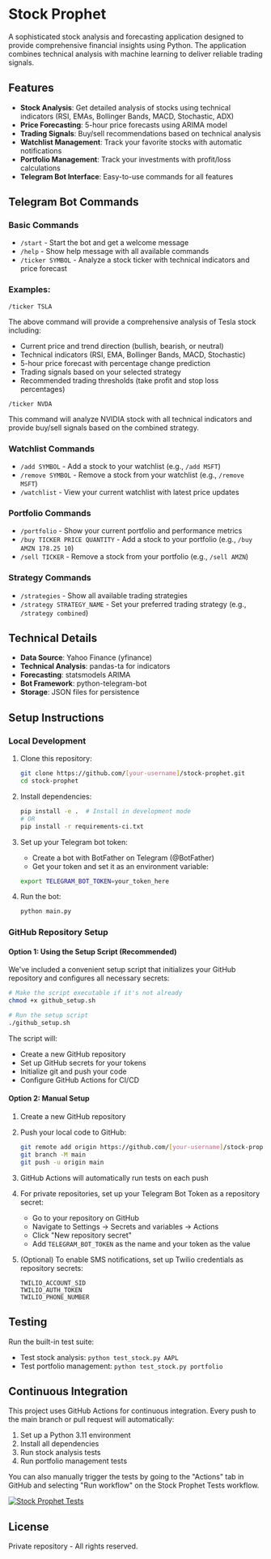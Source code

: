 # Stock Prophet

A sophisticated stock analysis and forecasting application designed to provide comprehensive financial insights using Python. The application combines technical analysis with machine learning to deliver reliable trading signals.

## Features

- **Stock Analysis**: Get detailed analysis of stocks using technical indicators (RSI, EMAs, Bollinger Bands, MACD, Stochastic, ADX)
- **Price Forecasting**: 5-hour price forecasts using ARIMA model
- **Trading Signals**: Buy/sell recommendations based on technical analysis
- **Watchlist Management**: Track your favorite stocks with automatic notifications
- **Portfolio Management**: Track your investments with profit/loss calculations
- **Telegram Bot Interface**: Easy-to-use commands for all features

## Telegram Bot Commands

### Basic Commands
- `/start` - Start the bot and get a welcome message
- `/help` - Show help message with all available commands
- `/ticker SYMBOL` - Analyze a stock ticker with technical indicators and price forecast

### Examples:
```
/ticker TSLA
```
The above command will provide a comprehensive analysis of Tesla stock including:
- Current price and trend direction (bullish, bearish, or neutral)
- Technical indicators (RSI, EMA, Bollinger Bands, MACD, Stochastic)
- 5-hour price forecast with percentage change prediction
- Trading signals based on your selected strategy
- Recommended trading thresholds (take profit and stop loss percentages)

```
/ticker NVDA
```
This command will analyze NVIDIA stock with all technical indicators and provide buy/sell signals based on the combined strategy.

### Watchlist Commands
- `/add SYMBOL` - Add a stock to your watchlist (e.g., `/add MSFT`)
- `/remove SYMBOL` - Remove a stock from your watchlist (e.g., `/remove MSFT`)
- `/watchlist` - View your current watchlist with latest price updates

### Portfolio Commands
- `/portfolio` - Show your current portfolio and performance metrics
- `/buy TICKER PRICE QUANTITY` - Add a stock to your portfolio (e.g., `/buy AMZN 178.25 10`)
- `/sell TICKER` - Remove a stock from your portfolio (e.g., `/sell AMZN`)

### Strategy Commands
- `/strategies` - Show all available trading strategies
- `/strategy STRATEGY_NAME` - Set your preferred trading strategy (e.g., `/strategy combined`)

## Technical Details

- **Data Source**: Yahoo Finance (yfinance)
- **Technical Analysis**: pandas-ta for indicators
- **Forecasting**: statsmodels ARIMA
- **Bot Framework**: python-telegram-bot
- **Storage**: JSON files for persistence

## Setup Instructions

### Local Development

1. Clone this repository:
   ```bash
   git clone https://github.com/[your-username]/stock-prophet.git
   cd stock-prophet
   ```

2. Install dependencies:
   ```bash
   pip install -e .  # Install in development mode
   # OR
   pip install -r requirements-ci.txt
   ```

3. Set up your Telegram bot token:
   - Create a bot with BotFather on Telegram (@BotFather)
   - Get your token and set it as an environment variable:
   ```bash
   export TELEGRAM_BOT_TOKEN=your_token_here
   ```

4. Run the bot:
   ```bash
   python main.py
   ```

### GitHub Repository Setup

#### Option 1: Using the Setup Script (Recommended)

We've included a convenient setup script that initializes your GitHub repository and configures all necessary secrets:

```bash
# Make the script executable if it's not already
chmod +x github_setup.sh

# Run the setup script
./github_setup.sh
```

The script will:
- Create a new GitHub repository
- Set up GitHub secrets for your tokens
- Initialize git and push your code
- Configure GitHub Actions for CI/CD

#### Option 2: Manual Setup

1. Create a new GitHub repository
2. Push your local code to GitHub:
   ```bash
   git remote add origin https://github.com/[your-username]/stock-prophet.git
   git branch -M main
   git push -u origin main
   ```

3. GitHub Actions will automatically run tests on each push

4. For private repositories, set up your Telegram Bot Token as a repository secret:
   - Go to your repository on GitHub
   - Navigate to Settings → Secrets and variables → Actions
   - Click "New repository secret"
   - Add `TELEGRAM_BOT_TOKEN` as the name and your token as the value

5. (Optional) To enable SMS notifications, set up Twilio credentials as repository secrets:
   ```
   TWILIO_ACCOUNT_SID
   TWILIO_AUTH_TOKEN
   TWILIO_PHONE_NUMBER
   ```

## Testing

Run the built-in test suite:
- Test stock analysis: `python test_stock.py AAPL`
- Test portfolio management: `python test_stock.py portfolio`

## Continuous Integration

This project uses GitHub Actions for continuous integration. Every push to the main branch or pull request will automatically:

1. Set up a Python 3.11 environment
2. Install all dependencies
3. Run stock analysis tests
4. Run portfolio management tests

You can also manually trigger the tests by going to the "Actions" tab in GitHub and selecting "Run workflow" on the Stock Prophet Tests workflow.

[![Stock Prophet Tests](https://github.com/[your-username]/stock-prophet/actions/workflows/stock-prophet-tests.yml/badge.svg)](https://github.com/[your-username]/stock-prophet/actions/workflows/stock-prophet-tests.yml)

## License

Private repository - All rights reserved.